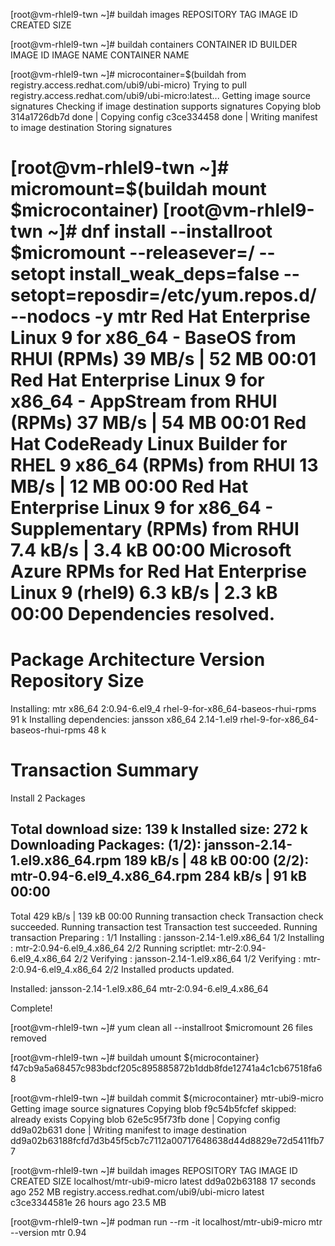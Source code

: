 [root@vm-rhlel9-twn ~]# buildah images
REPOSITORY   TAG   IMAGE ID   CREATED   SIZE

[root@vm-rhlel9-twn ~]# buildah containers
CONTAINER ID  BUILDER  IMAGE ID     IMAGE NAME                       CONTAINER NAME

[root@vm-rhlel9-twn ~]# microcontainer=$(buildah from registry.access.redhat.com/ubi9/ubi-micro)
Trying to pull registry.access.redhat.com/ubi9/ubi-micro:latest...
Getting image source signatures
Checking if image destination supports signatures
Copying blob 314a1726db7d done   |
Copying config c3ce334458 done   |
Writing manifest to image destination
Storing signatures

[root@vm-rhlel9-twn ~]# micromount=$(buildah mount $microcontainer)
[root@vm-rhlel9-twn ~]# dnf install --installroot $micromount --releasever=/ --setopt install_weak_deps=false --setopt=reposdir=/etc/yum.repos.d/ --nodocs -y mtr
Red Hat Enterprise Linux 9 for x86_64 - BaseOS from RHUI (RPMs)                       39 MB/s |  52 MB     00:01
Red Hat Enterprise Linux 9 for x86_64 - AppStream from RHUI (RPMs)                    37 MB/s |  54 MB     00:01
Red Hat CodeReady Linux Builder for RHEL 9 x86_64 (RPMs) from RHUI                    13 MB/s |  12 MB     00:00
Red Hat Enterprise Linux 9 for x86_64 - Supplementary (RPMs) from RHUI               7.4 kB/s | 3.4 kB     00:00
Microsoft Azure RPMs for Red Hat Enterprise Linux 9 (rhel9)                          6.3 kB/s | 2.3 kB     00:00
Dependencies resolved.
=====================================================================================================================
 Package            Architecture      Version                    Repository                                     Size
=====================================================================================================================
Installing:
 mtr                x86_64            2:0.94-6.el9_4             rhel-9-for-x86_64-baseos-rhui-rpms             91 k
Installing dependencies:
 jansson            x86_64            2.14-1.el9                 rhel-9-for-x86_64-baseos-rhui-rpms             48 k

Transaction Summary
=====================================================================================================================
Install  2 Packages

Total download size: 139 k
Installed size: 272 k
Downloading Packages:
(1/2): jansson-2.14-1.el9.x86_64.rpm                                                 189 kB/s |  48 kB     00:00
(2/2): mtr-0.94-6.el9_4.x86_64.rpm                                                   284 kB/s |  91 kB     00:00
---------------------------------------------------------------------------------------------------------------------
Total                                                                                429 kB/s | 139 kB     00:00
Running transaction check
Transaction check succeeded.
Running transaction test
Transaction test succeeded.
Running transaction
  Preparing        :                                                                                             1/1
  Installing       : jansson-2.14-1.el9.x86_64                                                                   1/2
  Installing       : mtr-2:0.94-6.el9_4.x86_64                                                                   2/2
  Running scriptlet: mtr-2:0.94-6.el9_4.x86_64                                                                   2/2
  Verifying        : jansson-2.14-1.el9.x86_64                                                                   1/2
  Verifying        : mtr-2:0.94-6.el9_4.x86_64                                                                   2/2
Installed products updated.

Installed:
  jansson-2.14-1.el9.x86_64                                 mtr-2:0.94-6.el9_4.x86_64

Complete!

[root@vm-rhlel9-twn ~]# yum clean all --installroot $micromount
26 files removed

[root@vm-rhlel9-twn ~]# buildah umount ${microcontainer}
f47cb9a5a68457c983bdcf205c895885872b1ddb8fde12741a4c1cb67518fa68

[root@vm-rhlel9-twn ~]# buildah commit ${microcontainer} mtr-ubi9-micro
Getting image source signatures
Copying blob f9c54b5fcfef skipped: already exists
Copying blob 62e5c95f73fb done   |
Copying config dd9a02b631 done   |
Writing manifest to image destination
dd9a02b63188fcfd7d3b45f5cb7c7112a00717648638d44d8829e72d5411fb77

[root@vm-rhlel9-twn ~]# buildah images
REPOSITORY                                  TAG      IMAGE ID       CREATED          SIZE
localhost/mtr-ubi9-micro                    latest   dd9a02b63188   17 seconds ago   252 MB
registry.access.redhat.com/ubi9/ubi-micro   latest   c3ce3344581e   26 hours ago     23.5 MB

[root@vm-rhlel9-twn ~]# podman run --rm -it localhost/mtr-ubi9-micro mtr --version
mtr 0.94